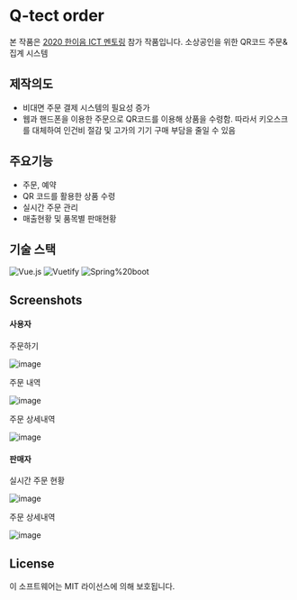# Q-tect order
본 작품은 [2020 한이음 ICT 멘토링](https://www.hanium.or.kr/portal/index.do#firstPage) 참가 작품입니다.
소상공인을 위한 QR코드 주문&집계 시스템

## 제작의도
- 비대면 주문 결제 시스템의 필요성 증가
- 웹과 핸드폰을 이용한 주문으로 QR코드를 이용해 상품을 수령함. 따라서 키오스크를 대체하여 인건비 절감 및 고가의 기기 구매 부담을 줄일 수 있음

## 주요기능
- 주문, 예약
- QR 코드를 활용한 상품 수령
- 실시간 주문 관리
- 매출현황 및 품목별 판매현황

## 기술 스택
![Vue.js](https://img.shields.io/badge/-Vue.js-white?logo=Vue.js)
![Vuetify](https://img.shields.io/badge/-Vuetify-black?logo=Vuetify)
![Spring%20boot](https://img.shields.io/badge/-Spring%20boot-white?logo=Spring)

## Screenshots

#### 사용자
주문하기

![image](https://user-images.githubusercontent.com/44703262/133200445-e84ac035-c986-4fae-8d54-2c6c79a49cb9.png)

주문 내역

![image](https://user-images.githubusercontent.com/44703262/133200575-aa396d14-319f-43bd-9343-02288ce7b354.png)

주문 상세내역

![image](https://user-images.githubusercontent.com/44703262/133200604-42736f70-1ae4-4bfd-a8c4-a9a041293989.png)


#### 판매자
실시간 주문 현황

![image](https://user-images.githubusercontent.com/44703262/133203552-2ab329b4-f980-4e20-8af2-c66fcf7aee99.png)

주문 상세내역

![image](https://user-images.githubusercontent.com/44703262/133203610-19ea4f0a-6cc0-40d5-ae01-ab3accbedd28.png)

## License
이 소프트웨어는 MIT 라이선스에 의해 보호됩니다.
